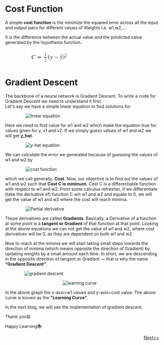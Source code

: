 # Cost Function

A simple **cost function** is the minimize the squared error across all the input and output pairs for different values of Weights i.e. w1,w2,...

It is the difference between the actual value and the predicted value generated by the hypothesis function.

&nbsp;&nbsp;&nbsp;&nbsp;&nbsp;&nbsp;&nbsp;&nbsp;&nbsp;&nbsp;&nbsp;&nbsp;&nbsp;&nbsp;&nbsp;&nbsp; ![formula](Image/cost-f1.JPG)

# Gradient Descent
The backbone of a neural network is Gradient Descent. To write a code for Gradient Descent we need to understand it first.<br>
Let's say we have a simple linear equation to find solutions for

&nbsp;&nbsp;&nbsp;&nbsp;&nbsp;&nbsp;&nbsp;&nbsp;&nbsp;&nbsp;&nbsp;&nbsp;&nbsp;&nbsp;&nbsp;&nbsp; ![linear equation](https://miro.medium.com/max/171/1*8l5OJMHr4_4J_e0KIlrC1w.png)

Here we need to find value for w1 and w2 which make the equation true for values given for y, x1 and x2. If we simply guess values of w1 and w2 we will get **y_hat**.

&nbsp;&nbsp;&nbsp;&nbsp;&nbsp;&nbsp;&nbsp;&nbsp;&nbsp;&nbsp;&nbsp;&nbsp;&nbsp;&nbsp;&nbsp;&nbsp; ![y-hat equation](https://miro.medium.com/max/166/1*aTIsXHtzW1dcP35bOXpOrA.png)

We can calculate the error we generated because of guessing the values of w1 and w2 by

&nbsp;&nbsp;&nbsp;&nbsp;&nbsp;&nbsp;&nbsp;&nbsp;&nbsp;&nbsp;&nbsp;&nbsp;&nbsp;&nbsp;&nbsp;&nbsp; ![cost function](https://miro.medium.com/max/241/1*TK6xpQGYyH7taW8v2sOQnA.png)

which we call generally, **Cost**. Now, our objective is to find out the values of w1 and w2 such that **Cost C is minimum**. Cost C is a differentiable function with respect to w1 and w2. From some calculus refresher, if we differentiate (take the derivative of) function C wrt w1 and w2 and equate to 0, we will get the value of w1 and w2 where the cost will reach minima.

&nbsp;&nbsp;&nbsp;&nbsp;&nbsp;&nbsp;&nbsp;&nbsp;&nbsp;&nbsp;&nbsp;&nbsp;&nbsp;&nbsp;&nbsp;&nbsp; ![Partial derivative](https://miro.medium.com/max/315/1*DVTRZtkGILJDtswFsf7SrA.png)

These derivatives are called **Gradients**. Basically, a Derivative of a function at some point is a **tangent or Gradient** of that function at that point. Looking at the above equations we can not get the value of w1 and w2, where cost derivatives will be 0, as they are dependent on both w1 and w2.

Now to reach at the minima we will start taking small steps towards the direction of minima (which means opposite the direction of Gradient) by updating weights by a small amount each time. In short, we are descending in the opposite direction of tangent or Gradient — that is why the name **“Gradient Descent”**.

&nbsp;&nbsp;&nbsp;&nbsp;&nbsp;&nbsp;&nbsp;&nbsp;&nbsp;&nbsp;&nbsp;&nbsp;&nbsp;&nbsp;&nbsp;&nbsp;![gradient descent](https://miro.medium.com/max/495/1*OT0w9tcMnWyJuFSbsaxxgA.png)

&nbsp;&nbsp;&nbsp;&nbsp;&nbsp;&nbsp;&nbsp;&nbsp;&nbsp;&nbsp;&nbsp;&nbsp;&nbsp;&nbsp;&nbsp;&nbsp;&nbsp;&nbsp;&nbsp;&nbsp;&nbsp;&nbsp;&nbsp;&nbsp;&nbsp;&nbsp;&nbsp;&nbsp;&nbsp;&nbsp;&nbsp;&nbsp;&nbsp;&nbsp;&nbsp;&nbsp;&nbsp;&nbsp;&nbsp;&nbsp;&nbsp;&nbsp;&nbsp;&nbsp;&nbsp;&nbsp;&nbsp;&nbsp;![learning curve](https://miro.medium.com/max/433/1*_mVSRAxb7lfBOe5QuemTmQ.png)

In the above graph the x-axis=w1 values and y-axis=cost value. The above curve is known as the **"Learning Curve"**.

In the next blog, we will see the implementation of gradient descent.

Thank you:smile:

Happy Learning:books:

<p align="right"><a href="4.1.Implementation-of-Gradient-Descent.ipynb">Next>></a></p>
